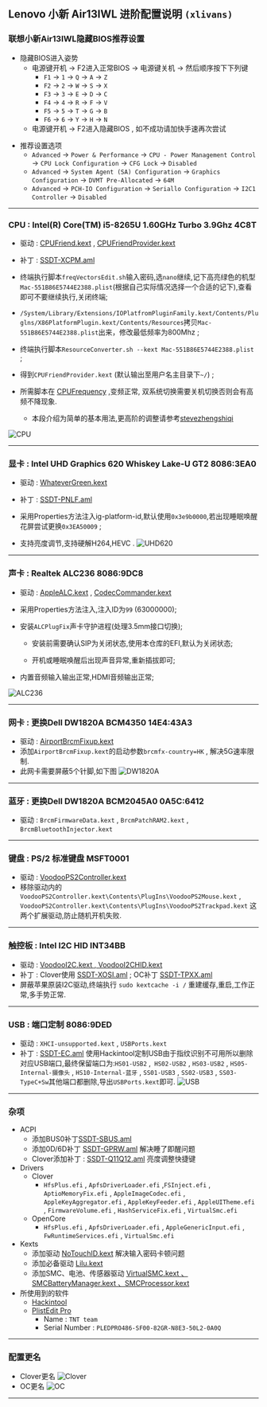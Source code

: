 ## Lenovo 小新 Air13IWL 进阶配置说明 `(xlivans)`
### 联想小新Air13IWL隐藏BIOS推荐设置

+ 隐藏BIOS进入姿势
  + 电源键开机 → F2进入正常BIOS → 电源键关机 → 然后顺序按下下列键
    + `F1` → `1` → `Q` → `A` → `Z`
    + `F2` → `2` → `W` → `S` → `X`
    + `F3` → `3` → `E` → `D` → `C`
    + `F4` → `4` → `R` → `F` → `V`
    + `F5` → `5` → `T` → `G` → `B`
    + `F6` → `6` → `Y` → `H` → `N`
  + 电源键开机 → F2进入隐藏BIOS , 如不成功请加快手速再次尝试

- 推荐设置选项
  - `Advanced` → `Power & Performance` → `CPU - Power Management Control` → `CPU Lock Configuration` → `CFG Lock` → `Disabled`
  - `Advanced` → `System Agent (SA) Configuration` → `Graphics Configuration` → `DVMT Pre-Allocated` → `64M`
  - `Advanced` → `PCH-IO Configuration` → `Seriallo Configuration` → `I2C1 Controller`  → `Disabled`

-----

### CPU : Intel(R) Core(TM) i5-8265U 1.60GHz Turbo 3.9Ghz 4C8T

+ 驱动 : [CPUFriend.kext](https://github.com/acidanthera/CPUFriend/releases) , [CPUFriendProvider.kext](https://github.com/daliansky/Lenovo-Air13-IWL-Hackintosh/tree/master/CPUFrequency)

+ 补丁 : [SSDT-XCPM.aml](https://github.com/daliansky/Lenovo-Air13-IWL-Hackintosh/tree/master/ACPI_Patch)

+ 终端执行脚本`freqVectorsEdit.sh`输入密码,选`nano`继续,记下高亮绿色的机型`Mac-551B86E5744E2388.plist`(根据自己实际情况选择一个合适的记下),查看即可不要继续执行,关闭终端;
+ `/System/Library/Extensions/IOPlatfromPluginFamily.kext/Contents/Pluglns/X86PlatformPlugin.kext/Contents/Resources`拷贝`Mac-551B86E5744E2388.plist`出来，修改最低频率为800Mhz ;
+ 终端执行脚本`ResourceConverter.sh --kext Mac-551B86E5744E2388.plist `;
+ 得到`CPUFriendProvider.kext` (默认输出至用户名主目录下`~/`) ;
+ 所需脚本在 [CPUFrequency](https://github.com/daliansky/Lenovo-Air13-IWL-Hackintosh/tree/master/ACPI_Patch) ,变频正常, 双系统切换需要关机切换否则会有高频不降现象.
  + 本段介绍为简单的基本用法,更高阶的调整请参考[stevezhengshiqi](https://github.com/daliansky/XiaoMi-Pro-Hackintosh/tree/master/one-key-cpufriend)

![CPU](Pictures/CPU.png)

-----

### 显卡 : Intel UHD Graphics 620 Whiskey Lake-U GT2  8086:3EA0
+ 驱动 : [WhateverGreen.kext](https://github.com/acidanthera/WhateverGreen/releases )

+ 补丁 : [SSDT-PNLF.aml](https://github.com/daliansky/Lenovo-Air13-IWL-Hackintosh/tree/master/ACPI_Patch)

+ 采用Properties方法注入ig-platform-id,默认使用`0x3e9b0000`,若出现睡眠唤醒花屏尝试更换`0x3EA50009` ;
+ 支持亮度调节,支持硬解H264,HEVC .
![UHD620](Pictures/UHD620.png)

-----

### 声卡 : Realtek ALC236  8086:9DC8
+ 驱动 : [AppleALC.kext](https://github.com/acidanthera/AppleALC/releases) , [CodecCommander.kext](https://bitbucket.org/RehabMan/os-x-eapd-codec-commander/downloads)
+ 采用Properties方法注入,注入ID为`99` (63000000);

+ 安装`ALCPlugFix`声卡守护进程(处理3.5mm接口切换);
  
  + 安装前需要确认SIP为关闭状态,使用本仓库的EFI,默认为关闭状态;
  
  + 开机或睡眠唤醒后出现声音异常,重新插拔即可;
  
+ 内置音频输入输出正常,HDMI音频输出正常;


![ALC236](Pictures/ALC236.png)

-----

### 网卡 : 更换Dell DW1820A BCM4350  14E4:43A3
+ 驱动 : [AirportBrcmFixup.kext](https://github.com/acidanthera/AirportBrcmFixup/releases)
+ 添加`AirportBrcmFixup.kext`的启动参数`brcmfx-country=HK` , 解决5G速率限制.
+ 此网卡需要屏蔽5个针脚,如下图
![DW1820A](Pictures/DW1820A.jpg)

-----

### 蓝牙 : 更换Dell DW1820A BCM2045A0  0A5C:6412
+ 驱动 : `BrcmFirmwareData.kext` , `BrcmPatchRAM2.kext` , `BrcmBluetoothInjector.kext`

-----

### 键盘 : PS/2 标准键盘  MSFT0001
+ 驱动 : [VoodooPS2Controller.kext](https://github.com/acidanthera/VoodooPS2/releases)
+ 移除驱动内的 `VoodooPS2Controller.kext\Contents\PlugIns\VoodooPS2Mouse.kext` , `VoodooPS2Controller.kext\Contents\PlugIns\VoodooPS2Trackpad.kext` 这两个扩展驱动,防止随机开机失败.

-----

### 触控板 : Intel I2C HID  INT34BB
+ 驱动 : [VoodooI2C.kext , VoodooI2CHID.kext](https://github.com/alexandred/VoodooI2C/releases)
+ 补丁 : Clover使用 [SSDT-XOSI.aml](https://github.com/daliansky/Lenovo-Air13-IWL-Hackintosh/tree/master/ACPI_Patch) ; OC补丁 [SSDT-TPXX.aml](https://github.com/daliansky/Lenovo-Air13-IWL-Hackintosh/tree/master/ACPI_Patch)
+ 屏蔽苹果原装I2C驱动,终端执行 `sudo kextcache -i /` 重建缓存,重启,工作正常,多手势正常.

-----

### USB : 端口定制 8086:9DED
+ 驱动 : `XHCI-unsupported.kext` , `USBPorts.kext`
+ 补丁 : [SSDT-EC.aml](https://github.com/daliansky/Lenovo-Air13-IWL-Hackintosh/tree/master/ACPI_Patch)
使用Hackintool定制USB由于指纹识别不可用所以删除对应USB端口,最终保留端口为:`HS01-USB2` ,` HS02-USB2` , `HS03-USB2` , `HS05-Internal-摄像头` , `HS10-Internal-蓝牙` , `SS01-USB3` , `SS02-USB3` , `SS03-TypeC+Sw`其他端口都删除,导出`USBPorts.kext`即可.
![USB](Pictures/USB.png)

-----

### 杂项
+ ACPI
  + 添加BUS0补丁[SSDT-SBUS.aml](https://github.com/daliansky/Lenovo-Air13-IWL-Hackintosh/tree/master/ACPI_Patch)
  + 添加0D/6D补丁 [SSDT-GPRW.aml](https://github.com/daliansky/Lenovo-Air13-IWL-Hackintosh/tree/master/ACPI_Patch) 解决睡了即醒问题
  + Clover添加补丁 : [SSDT-Q11Q12.aml](https://github.com/daliansky/Lenovo-Air13-IWL-Hackintosh/tree/master/ACPI_Patch) 亮度调整快捷键
+ Drivers
  + Clover
    + `HfsPlus.efi` , `ApfsDriverLoader.efi` ,`FSInject.efi` ,  `AptioMemoryFix.efi` , `AppleImageCodec.efi` , `AppleKeyAggregator.efi` , `AppleKeyFeeder.efi` , `AppleUITheme.efi` ,  `FirmwareVolume.efi` , `HashServiceFix.efi` , `VirtualSmc.efi`
  + OpenCore
    + `HfsPlus.efi` , `ApfsDriverLoader.efi` , `AppleGenericInput.efi` , `FwRuntimeServices.efi` , `VirtualSmc.efi`
+ Kexts
  + 添加驱动 [NoTouchID.kext](https://github.com/al3xtjames/NoTouchID/releases) 解决输入密码卡顿问题
  + 添加必备驱动 [Lilu.kext](https://github.com/acidanthera/Lilu/releases) 
  + 添加SMC、电池、传感器驱动 [VirtualSMC.kext 、SMCBatteryManager.kext 、SMCProcessor.kext](https://github.com/acidanthera/VirtualSMC/releases)
+ 所使用到的软件
  + [Hackintool](http://headsoft.com.au/download/mac/Hackintool.zip)
  + [PlistEdit Pro](https://www.fatcatsoftware.com/plisteditpro/PlistEditPro.zip)
    + Name : `TNT team`
    + Serial Number :  `PLEDPRO486-SF00-82GR-N8E3-50L2-0A0Q`

-----

### 配置更名
+ Clover更名
![Clover](Pictures/Clover.png)
+ OC更名
![OC](Pictures/OC.png)

-----
